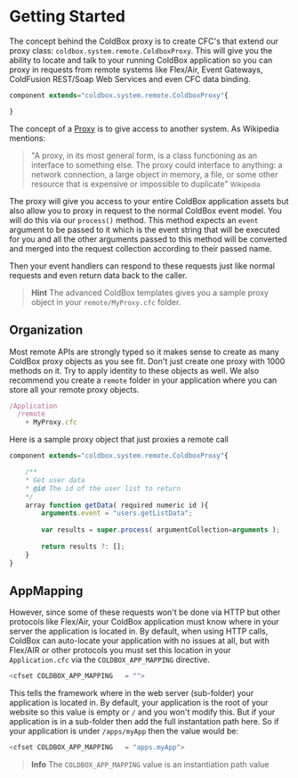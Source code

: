 # Getting Started

The concept behind the ColdBox proxy is to create CFC's that extend our proxy class: `coldbox.system.remote.ColdboxProxy`. This will give you the ability to locate and talk to your running ColdBox application so you can proxy in requests from remote systems like Flex/Air, Event Gateways, ColdFusion REST/Soap Web Services and even CFC data binding. 

```js
component extends="coldbox.system.remote.ColdboxProxy"{

}
```

The concept of a [Proxy](http://en.wikipedia.org/wiki/Proxy_pattern) is to give access to another system. As Wikipedia mentions:

> "A proxy, in its most general form, is a class functioning as an interface to something else. The proxy could interface to anything: a network connection, a large object in memory, a file, or some other resource that is expensive or impossible to duplicate" <small> Wikipedia </small>

The proxy will give you access to your entire ColdBox application assets but also allow you to proxy in request to the normal ColdBox event model. You will do this via our `process()` method. This method expects an `event` argument to be passed to it which is the event string that will be executed for you and all the other arguments passed to this method will be converted and merged into the request collection according to their passed name. 

Then your event handlers can respond to these requests just like normal requests and even return data back to the caller. 

> **Hint** The advanced ColdBox templates gives you a sample proxy object in your `remote/MyProxy.cfc` folder.

## Organization 

Most remote APIs are strongly typed so it makes sense to create as many ColdBox proxy objects as you see fit. Don't just create one proxy with 1000 methods on it. Try to apply identity to these objects as well. We also recommend you create a `remote` folder in your application where you can store all your remote proxy objects.

```js
/Application
  /remote
    + MyProxy.cfc
```

Here is a sample proxy object that just proxies a remote call


```js
component extends="coldbox.system.remote.ColdboxProxy"{

    /**
    * Get user data
    * @id The id of the user list to return
    */
    array function getData( required numeric id ){
        arguments.event = "users.getListData";
        
        var results = super.process( argumentCollection=arguments );
        
        return results ?: [];
    }
}
```

## AppMapping

However, since some of these requests won't be done via HTTP but other protocols like Flex/Air, your ColdBox application must know where in your server the application is located in. By default, when using HTTP calls, ColdBox can auto-locate your application with no issues at all, but with Flex/AIR or other protocols you must set this location in your `Application.cfc` via the `COLDBOX_APP_MAPPING` directive.

```js
<cfset COLDBOX_APP_MAPPING   = "">
```

This tells the framework where in the web server (sub-folder) your application is located in. By default, your application is the root of your website so this value is empty or `/` and you won't modify this. But if your application is in a sub-folder then add the full instantation path here. So if your application is under `/apps/myApp` then the value would be:

```js
<cfset COLDBOX_APP_MAPPING   = "apps.myApp">
```

> **Info** The `COLDBOX_APP_MAPPING` value is an instantiation path value
